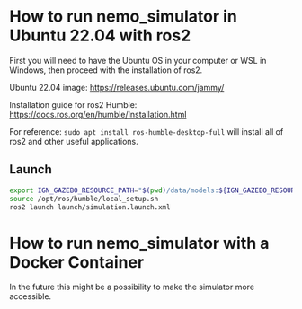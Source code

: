 # How to run nemo_simulator in Ubuntu 22.04 with ros2

First you will need to have the Ubuntu OS in your computer or WSL in Windows, then proceed with the installation of ros2.

Ubuntu 22.04 image:
https://releases.ubuntu.com/jammy/

Installation guide for ros2 Humble:
https://docs.ros.org/en/humble/Installation.html

For reference:
`sudo apt install ros-humble-desktop-full`
will install all of ros2 and other useful applications.

## Launch

```sh
export IGN_GAZEBO_RESOURCE_PATH="$(pwd)/data/models:${IGN_GAZEBO_RESOURCE_PATH}"
source /opt/ros/humble/local_setup.sh
ros2 launch launch/simulation.launch.xml
```

# How to run nemo_simulator with a Docker Container

In the future this might be a possibility to make the simulator more accessible.
